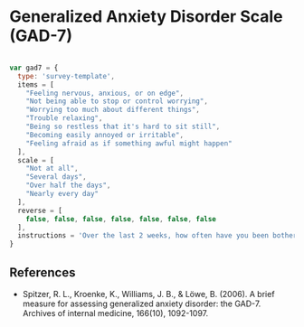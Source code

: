 # Generalized Anxiety Disorder Scale (GAD-7)

```javascript

var gad7 = {
  type: 'survey-template',
  items = [
    "Feeling nervous, anxious, or on edge",
    "Not being able to stop or control worrying",
    "Worrying too much about different things",
    "Trouble relaxing",
    "Being so restless that it's hard to sit still",
    "Becoming easily annoyed or irritable",
    "Feeling afraid as if something awful might happen"
  ],
  scale = [
    "Not at all",
    "Several days",
    "Over half the days",
    "Nearly every day"
  ],
  reverse = [
    false, false, false, false, false, false, false
  ],
  instructions = 'Over the last 2 weeks, how often have you been bothered by the following problems?';
}
```

## References
- Spitzer, R. L., Kroenke, K., Williams, J. B., & Löwe, B. (2006). A brief measure for assessing generalized anxiety disorder: the GAD-7. Archives of internal medicine, 166(10), 1092-1097.
